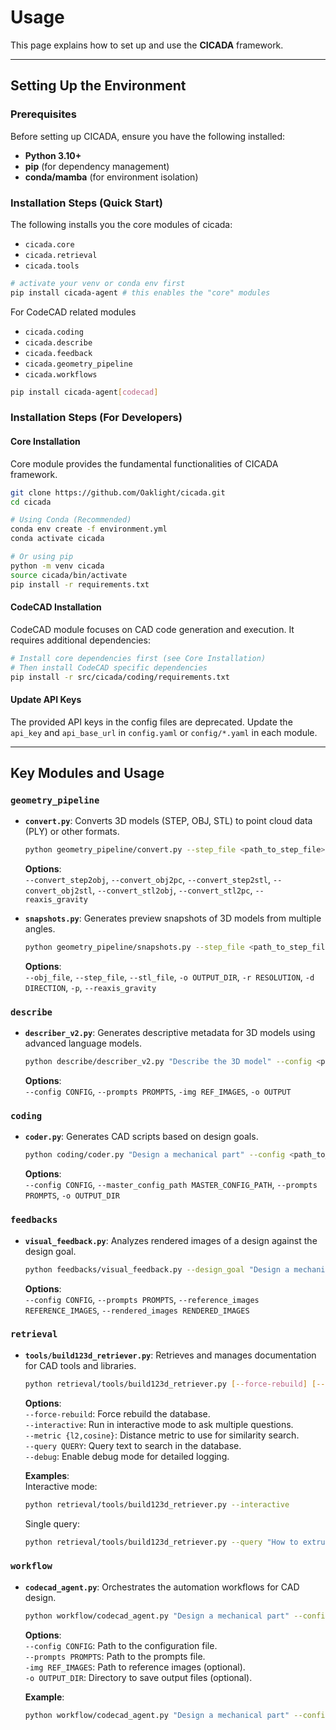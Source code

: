 # Usage

This page explains how to set up and use the **CICADA** framework.

---

## Setting Up the Environment

### Prerequisites

Before setting up CICADA, ensure you have the following installed:

- **Python 3.10+**
- **pip** (for dependency management)
- **conda/mamba** (for environment isolation)

### Installation Steps (Quick Start)

The following installs you the core modules of cicada:

- `cicada.core`
- `cicada.retrieval`
- `cicada.tools`

```bash
# activate your venv or conda env first
pip install cicada-agent # this enables the "core" modules
```

For CodeCAD related modules

- `cicada.coding`
- `cicada.describe`
- `cicada.feedback`
- `cicada.geometry_pipeline`
- `cicada.workflows`

```bash
pip install cicada-agent[codecad]
```

### Installation Steps (For Developers)

#### Core Installation

Core module provides the fundamental functionalities of CICADA framework.

```bash
git clone https://github.com/Oaklight/cicada.git
cd cicada

# Using Conda (Recommended)
conda env create -f environment.yml
conda activate cicada

# Or using pip
python -m venv cicada
source cicada/bin/activate
pip install -r requirements.txt
```

#### CodeCAD Installation

CodeCAD module focuses on CAD code generation and execution. It requires additional dependencies:

```bash
# Install core dependencies first (see Core Installation)
# Then install CodeCAD specific dependencies
pip install -r src/cicada/coding/requirements.txt
```

#### Update API Keys

The provided API keys in the config files are deprecated. Update the `api_key` and `api_base_url` in `config.yaml` or `config/*.yaml` in each module.

---

## Key Modules and Usage

### `geometry_pipeline`

- **`convert.py`**: Converts 3D models (STEP, OBJ, STL) to point cloud data (PLY) or other formats.

  ```bash
  python geometry_pipeline/convert.py --step_file <path_to_step_file> --convert_step2obj
  ```

  **Options**:  
  `--convert_step2obj`, `--convert_obj2pc`, `--convert_step2stl`, `--convert_obj2stl`, `--convert_stl2obj`, `--convert_stl2pc`, `--reaxis_gravity`

- **`snapshots.py`**: Generates preview snapshots of 3D models from multiple angles.

  ```bash
  python geometry_pipeline/snapshots.py --step_file <path_to_step_file> --snapshots
  ```

  **Options**:  
  `--obj_file`, `--step_file`, `--stl_file`, `-o OUTPUT_DIR`, `-r RESOLUTION`, `-d DIRECTION`, `-p`, `--reaxis_gravity`

### `describe`

- **`describer_v2.py`**: Generates descriptive metadata for 3D models using advanced language models.

  ```bash
  python describe/describer_v2.py "Describe the 3D model" --config <path_to_config> --prompts <path_to_prompts>
  ```

  **Options**:  
  `--config CONFIG`, `--prompts PROMPTS`, `-img REF_IMAGES`, `-o OUTPUT`

### `coding`

- **`coder.py`**: Generates CAD scripts based on design goals.

  ```bash
  python coding/coder.py "Design a mechanical part" --config <path_to_config> --prompts <path_to_prompts>
  ```

  **Options**:  
  `--config CONFIG`, `--master_config_path MASTER_CONFIG_PATH`, `--prompts PROMPTS`, `-o OUTPUT_DIR`

### `feedbacks`

- **`visual_feedback.py`**: Analyzes rendered images of a design against the design goal.

  ```bash
  python feedbacks/visual_feedback.py --design_goal "Design a mechanical part" --rendered_images <path_to_images>
  ```

  **Options**:  
  `--config CONFIG`, `--prompts PROMPTS`, `--reference_images REFERENCE_IMAGES`, `--rendered_images RENDERED_IMAGES`

### `retrieval`

- **`tools/build123d_retriever.py`**: Retrieves and manages documentation for CAD tools and libraries.

  ```bash
  python retrieval/tools/build123d_retriever.py [--force-rebuild] [--interactive] [--metric {l2,cosine}] [--query QUERY] [--debug]
  ```

  **Options**:  
  `--force-rebuild`: Force rebuild the database.  
  `--interactive`: Run in interactive mode to ask multiple questions.  
  `--metric {l2,cosine}`: Distance metric to use for similarity search.  
  `--query QUERY`: Query text to search in the database.  
  `--debug`: Enable debug mode for detailed logging.

  **Examples**:  
  Interactive mode:

  ```bash
  python retrieval/tools/build123d_retriever.py --interactive
  ```

  Single query:

  ```bash
  python retrieval/tools/build123d_retriever.py --query "How to extrude a shape?"
  ```

### `workflow`

- **`codecad_agent.py`**: Orchestrates the automation workflows for CAD design.

  ```bash
  python workflow/codecad_agent.py "Design a mechanical part" --config <path_to_config> --prompts <path_to_prompts>
  ```

  **Options**:  
  `--config CONFIG`: Path to the configuration file.  
  `--prompts PROMPTS`: Path to the prompts file.  
  `-img REF_IMAGES`: Path to reference images (optional).  
  `-o OUTPUT_DIR`: Directory to save output files (optional).

  **Example**:

  ```bash
  python workflow/codecad_agent.py "Design a mechanical part" --config workflow/config/code-llm.yaml --prompts workflow/prompts/code-llm.yaml -o output/
  ```

